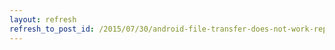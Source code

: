 ```yaml
---
layout: refresh
refresh_to_post_id: /2015/07/30/android-file-transfer-does-not-work-reports-android-device-not-found
---
```


